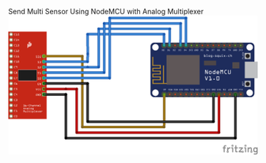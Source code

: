Send Multi Sensor Using NodeMCU with Analog Multiplexer
![schematic](https://github.com/charansai612/multisensor_NodeMCU_ThingSpeak/blob/master/MultiNode.png "schematic")
